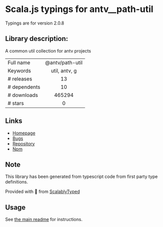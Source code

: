 
# Scala.js typings for antv__path-util

Typings are for version 2.0.8

## Library description:
A common util collection for antv projects

|                    |                 |
| ------------------ | :-------------: |
| Full name          | @antv/path-util |
| Keywords           | util, antv, g |
| # releases         | 13 |
| # dependents       | 10 |
| # downloads        | 465294 |
| # stars            | 0 |

## Links
- [Homepage](https://github.com/antvis/util#readme)
- [Bugs](https://github.com/antvis/util/issues)
- [Repository](https://github.com/antvis/util)
- [Npm](https://www.npmjs.com/package/%40antv%2Fpath-util)
    


## Note
This library has been generated from typescript code from first party type definitions.

Provided with :purple_heart: from [ScalablyTyped](https://github.com/oyvindberg/ScalablyTyped)

## Usage
See [the main readme](../../readme.md) for instructions.


